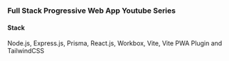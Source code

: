 ### Full Stack Progressive Web App Youtube Series

#### Stack

Node.js, Express.js, Prisma, React.js, Workbox, Vite, Vite PWA Plugin and TailwindCSS
